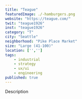 ```yaml
---
title: "Teague"
featuredImage: ./-hamburgers.png
website: "https://teague.com/"
twit: "teague1926"
inst: "teague1926"
category: "T"
city: "Seattle"
neighborhood: "Pike Place Market"
size: "Large (41-100)"
location: ['','']
tags:
    - industrial
    - strategy
    - ux/ui
    - engineering
published: true
---
```


Description
